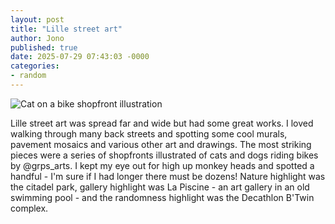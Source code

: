 ```yaml
---
layout: post
title: "Lille street art"
author: Jono
published: true
date: 2025-07-29 07:43:03 -0000
categories:
- random
---
```

![Cat on a bike shopfront illustration](https://ellis.scot/uploads/2025/2025-07-29-bike-cat.jpg)


Lille street art was spread far and wide but had some great works. I loved walking through many back streets and spotting some cool murals, pavement mosaics and various other art and drawings. The most striking pieces were a series of shopfronts illustrated of cats and dogs riding bikes by @grps_arts. I kept my eye out for high up monkey heads and spotted a handful - I'm sure if I had longer there must be dozens! Nature highlight was the citadel park, gallery highlight was La Piscine - an art gallery in an old swimming pool - and the randomness highlight was the Decathlon B'Twin complex.
